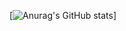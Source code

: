 [![Anurag's GitHub stats](https://github-readme-stats.vercel.app/api?username=vin-spiegel&&show_icons=true&theme=synthwave)]

